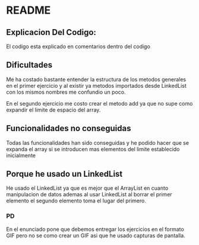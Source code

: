 # README

## Explicacion Del Codigo:

El codigo esta explicado en comentarios dentro del codigo

## Dificultades

Me ha costado bastante entender la estructura de los metodos generales en el primer ejercicio y al existir ya metodos importados desde LinkedList con los mismos nombres me confundio un poco.

En el segundo ejercicio me costo crear el metodo add ya que no supe como expandir el limite de espacio del array.

## Funcionalidades no conseguidas

Todas las funcionalidades han sido conseguidas y he podido hacer que se expanda el array si se introducen mas elementos del limite establecido inicialmente

## Porque he usado un LinkedList

He usado el LinkedList ya que es mejor que el ArrayList en cuanto manipulacion de datos ademas al usar LinkedList al borrar el primer elemento el segundo elemento toma el lugar del primero.

### PD

En el enunciado pone que debemos entregar los ejercicios en el formato GIF pero no se como crear un GIF asi que he usado capturas de pantalla.

